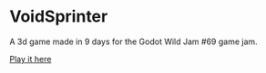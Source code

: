 # VoidSprinter
A 3d game made in 9 days for the Godot Wild Jam #69 game jam.

[Play it here](https://tobiasjdc.itch.io/void-sprinter)

